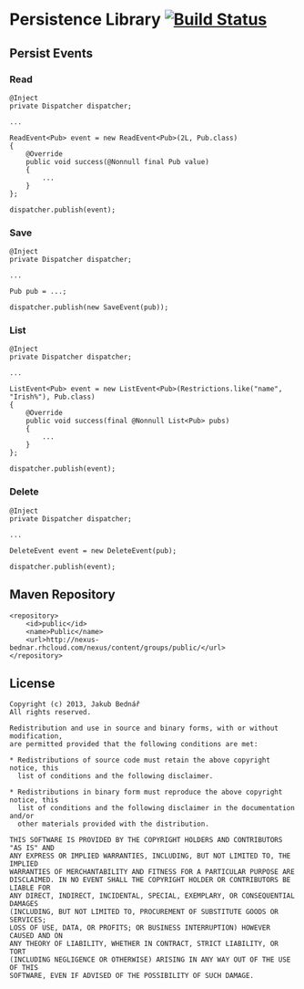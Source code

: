 Persistence Library [![Build Status](https://api.travis-ci.org/bednar/persistence.png?branch=master)](https://travis-ci.org/bednar/persistence)
====

## Persist Events

### Read

    @Inject
    private Dispatcher dispatcher;

    ...

    ReadEvent<Pub> event = new ReadEvent<Pub>(2L, Pub.class)
    {
        @Override
        public void success(@Nonnull final Pub value)
        {
            ...
        }
    };

    dispatcher.publish(event);

### Save

    @Inject
    private Dispatcher dispatcher;

    ...

    Pub pub = ...;

    dispatcher.publish(new SaveEvent(pub));

### List

    @Inject
    private Dispatcher dispatcher;

    ...

    ListEvent<Pub> event = new ListEvent<Pub>(Restrictions.like("name", "Irish%"), Pub.class)
    {
        @Override
        public void success(final @Nonnull List<Pub> pubs)
        {
            ...
        }
    };

    dispatcher.publish(event);

### Delete

    @Inject
    private Dispatcher dispatcher;

    ...

    DeleteEvent event = new DeleteEvent(pub);

    dispatcher.publish(event);

## Maven Repository

    <repository>
        <id>public</id>
        <name>Public</name>
        <url>http://nexus-bednar.rhcloud.com/nexus/content/groups/public/</url>
    </repository>

## License

    Copyright (c) 2013, Jakub Bednář
    All rights reserved.

    Redistribution and use in source and binary forms, with or without modification,
    are permitted provided that the following conditions are met:

    * Redistributions of source code must retain the above copyright notice, this
      list of conditions and the following disclaimer.

    * Redistributions in binary form must reproduce the above copyright notice, this
      list of conditions and the following disclaimer in the documentation and/or
      other materials provided with the distribution.

    THIS SOFTWARE IS PROVIDED BY THE COPYRIGHT HOLDERS AND CONTRIBUTORS "AS IS" AND
    ANY EXPRESS OR IMPLIED WARRANTIES, INCLUDING, BUT NOT LIMITED TO, THE IMPLIED
    WARRANTIES OF MERCHANTABILITY AND FITNESS FOR A PARTICULAR PURPOSE ARE
    DISCLAIMED. IN NO EVENT SHALL THE COPYRIGHT HOLDER OR CONTRIBUTORS BE LIABLE FOR
    ANY DIRECT, INDIRECT, INCIDENTAL, SPECIAL, EXEMPLARY, OR CONSEQUENTIAL DAMAGES
    (INCLUDING, BUT NOT LIMITED TO, PROCUREMENT OF SUBSTITUTE GOODS OR SERVICES;
    LOSS OF USE, DATA, OR PROFITS; OR BUSINESS INTERRUPTION) HOWEVER CAUSED AND ON
    ANY THEORY OF LIABILITY, WHETHER IN CONTRACT, STRICT LIABILITY, OR TORT
    (INCLUDING NEGLIGENCE OR OTHERWISE) ARISING IN ANY WAY OUT OF THE USE OF THIS
    SOFTWARE, EVEN IF ADVISED OF THE POSSIBILITY OF SUCH DAMAGE.
